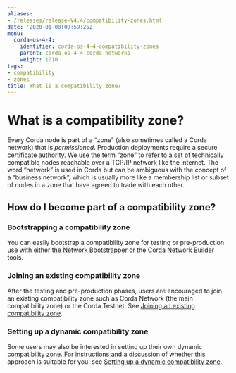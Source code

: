 ```yaml
---
aliases:
- /releases/release-V4.4/compatibility-zones.html
date: '2020-01-08T09:59:25Z'
menu:
  corda-os-4-4:
    identifier: corda-os-4-4-compatibility-zones
    parent: corda-os-4-4-corda-networks
    weight: 1010
tags:
- compatibility
- zones
title: What is a compatibility zone?
---
```





# What is a compatibility zone?

Every Corda node is part of a “zone” (also sometimes called a Corda network) that is *permissioned*. Production
deployments require a secure certificate authority. We use the term “zone” to refer to a set of technically compatible
nodes reachable over a TCP/IP network like the internet. The word “network” is used in Corda but can be ambiguous with
the concept of a “business network”, which is usually more like a membership list or subset of nodes in a zone that
have agreed to trade with each other.


## How do I become part of a compatibility zone?


### Bootstrapping a compatibility zone

You can easily bootstrap a compatibility zone for testing or pre-production use with either the
[Network Bootstrapper](network-bootstrapper.md) or the [Corda Network Builder](network-builder.md) tools.


### Joining an existing compatibility zone

After the testing and pre-production phases, users are encouraged to join an existing compatibility zone such as Corda
Network (the main compatibility zone) or the Corda Testnet. See [Joining an existing compatibility zone](joining-a-compatibility-zone.md).


### Setting up a dynamic compatibility zone

Some users may also be interested in setting up their own dynamic compatibility zone. For instructions and a discussion
of whether this approach is suitable for you, see [Setting up a dynamic compatibility zone](setting-up-a-dynamic-compatibility-zone.md).

